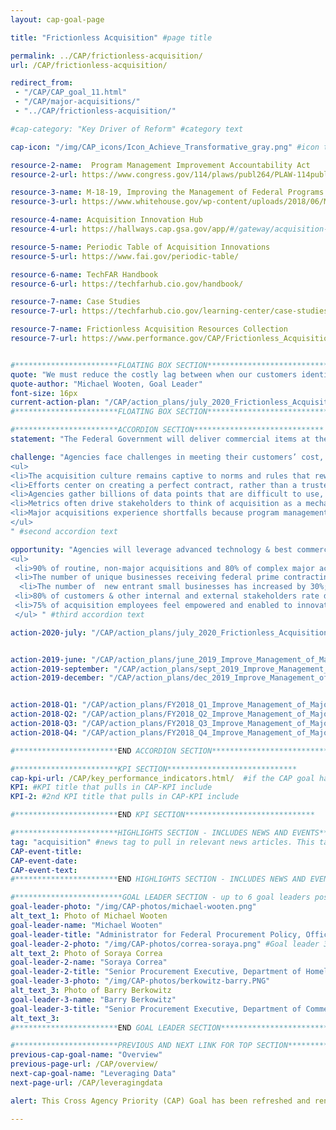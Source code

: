 ```yaml
---
layout: cap-goal-page

title: "Frictionless Acquisition" #page title

permalink: ../CAP/frictionless-acquisition/
url: /CAP/frictionless-acquisition/

redirect_from: 
 - "/CAP/CAP_goal_11.html"
 - "/CAP/major-acquisitions/"
 - "../CAP/frictionless-acquisition/"

#cap-category: "Key Driver of Reform" #category text

cap-icon: "/img/CAP_icons/Icon_Achieve_Transformative_gray.png" #icon that appears next to title

resource-2-name:  Program Management Improvement Accountability Act
resource-2-url: https://www.congress.gov/114/plaws/publ264/PLAW-114publ264.pdf

resource-3-name: M-18-19, Improving the Management of Federal Programs and Projects through Implementing the Program Management Improvement Accountability Act
resource-3-url: https://www.whitehouse.gov/wp-content/uploads/2018/06/M-18-19.pdf

resource-4-name: Acquisition Innovation Hub
resource-4-url: https://hallways.cap.gsa.gov/app/#/gateway/acquisition-innovation

resource-5-name: Periodic Table of Acquisition Innovations
resource-5-url: https://www.fai.gov/periodic-table/

resource-6-name: TechFAR Handbook
resource-6-url: https://techfarhub.cio.gov/handbook/

resource-7-name: Case Studies
resource-7-url: https://techfarhub.cio.gov/learning-center/case-studies/

resource-7-name: Frictionless Acquisition Resources Collection
resource-7-url: https://www.performance.gov/CAP/Frictionless_Acquisition_Resources_Collection.pdf


#***********************FLOATING BOX SECTION*****************************
quote: "We must reduce the costly lag between when our customers identify needs and when they receive solutions." #appears in the gray text box
quote-author: "Michael Wooten, Goal Leader"
font-size: 16px
current-action-plan: "/CAP/action_plans/july_2020_Frictionless_Acquisition.pdf"
#***********************FLOATING BOX SECTION*****************************

#***********************ACCORDION SECTION*****************************
statement: "The Federal Government will deliver commercial items at the same speed as the market place & manage customers’ delivery expectations for acquisitions of non-commercial items by breaking down barriers to entry using modern business practices and technologies." #first accordion text

challenge: "Agencies face challenges in meeting their customers’ cost, schedule, and performance expectation: 
<ul>
<li>The acquisition culture remains captive to norms and rules that reward compliance and risk avoidance over good business judgment and positive customer experience as agencies address their mission needs and work with each other to solve national problems.</li>
<li>Efforts center on creating a perfect contract, rather than a trusted partnership with shared common values.</li>
<li>Agencies gather billions of data points that are difficult to use, instead of exploiting  disruptive technologies to promote cost-effective self-service analytics & allow acquisition professionals to pursue higher value activities.</li>
<li>Metrics often drive stakeholders to think of acquisition as a mechanical activity, rather than as a value-enhancing platform or conduit for effective accomplishment of critical mission outcomes. </li>
<li>Major acquisitions experience shortfalls because program management is undervalued.</li>
</ul> 
" #second accordion text

opportunity: "Agencies will leverage advanced technology & best commercial & public sector practices to support a transformed acquisition environment where, by 2025:
<ul>
 <li>90% of routine, non-major acquisitions and 80% of complex major acquisitions are completed in a time frame and comparable to private sector averages or benchmarks of leading state and local governments, or federal agencies;</li>
 <li>The number of unique businesses receiving federal prime contracting dollars has increased by 15%;</li>
  <li>The number of  new entrant small businesses has increased by 30%;</li>
 <li>80% of customers & other internal and external stakeholders rate delivered service and experience with the acquisition process as above average or better; and</li>
 <li>75% of acquisition employees feel empowered and enabled to innovate on behalf of the taxpayers they serve.</li>
 </ul> " #third accordion text

action-2020-july: "/CAP/action_plans/july_2020_Frictionless_Acquisition.pdf"


action-2019-june: "/CAP/action_plans/june_2019_Improve_Management_of_Major_Acquisitions.pdf"
action-2019-september: "/CAP/action_plans/sept_2019_Improve_Management_of_Major_Acquisitions.pdf"
action-2019-december: "/CAP/action_plans/dec_2019_Improve_Management_of_Major_Acquisitions.pdf"


action-2018-Q1: "/CAP/action_plans/FY2018_Q1_Improve_Management_of_Major_Acquisitions.pdf"
action-2018-Q2: "/CAP/action_plans/FY2018_Q2_Improve_Management_of_Major_Acquisitions.pdf"
action-2018-Q3: "/CAP/action_plans/FY2018_Q3_Improve_Management_of_Major_Acquisitions.pdf"
action-2018-Q4: "/CAP/action_plans/FY2018_Q4_Improve_Management_of_Major_Acquisitions.pdf"

#***********************END ACCORDION SECTION*****************************

#***********************KPI SECTION*****************************
cap-kpi-url: /CAP/key_performance_indicators.html/  #if the CAP goal has a KPI, it will appear as a button under the title. The button links to the KPI accordion section
KPI: #KPI title that pulls in CAP-KPI include
KPI-2: #2nd KPI title that pulls in CAP-KPI include

#***********************END KPI SECTION*****************************

#***********************HIGHLIGHTS SECTION - INCLUDES NEWS AND EVENTS*****************************
tag: "acquisition" #news tag to pull in relevant news articles. This tag needs to be included in the "post" front matter
CAP-event-title:
CAP-event-date:
CAP-event-text:
#***********************END HIGHLIGHTS SECTION - INCLUDES NEWS AND EVENTS*****************************

#************************GOAL LEADER SECTION - up to 6 goal leaders possible by creating up to 6 sections below***************************
goal-leader-photo: "/img/CAP-photos/michael-wooten.png" 
alt_text_1: Photo of Michael Wooten
goal-leader-name: "Michael Wooten"
goal-leader-title: "Administrator for Federal Procurement Policy, Office of Management and Budget"
goal-leader-2-photo: "/img/CAP-photos/correa-soraya.png" #Goal leader 3
alt_text_2: Photo of Soraya Correa
goal-leader-2-name: "Soraya Correa"
goal-leader-2-title: "Senior Procurement Executive, Department of Homeland Security"
goal-leader-3-photo: "/img/CAP-photos/berkowitz-barry.PNG"
alt_text_3: Photo of Barry Berkowitz
goal-leader-3-name: "Barry Berkowitz"
goal-leader-3-title: "Senior Procurement Executive, Department of Commerce"
alt_text_3:
#***********************END GOAL LEADER SECTION*****************************8

#***********************PREVIOUS AND NEXT LINK FOR TOP SECTION*****************************8
previous-cap-goal-name: "Overview"
previous-page-url: /CAP/overview/
next-cap-goal-name: "Leveraging Data"
next-page-url: /CAP/leveragingdata

alert: This Cross Agency Priority (CAP) Goal has been refreshed and renamed Frictionless Acquisition.

---  
```

